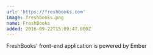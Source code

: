 ```yaml
---
url: 'https://freshbooks.com'
image: freshbooks.png
name: FreshBooks
added: 2016-09-22T15:09:47.000Z
---
```

FreshBooks' front-end application is powered by Ember